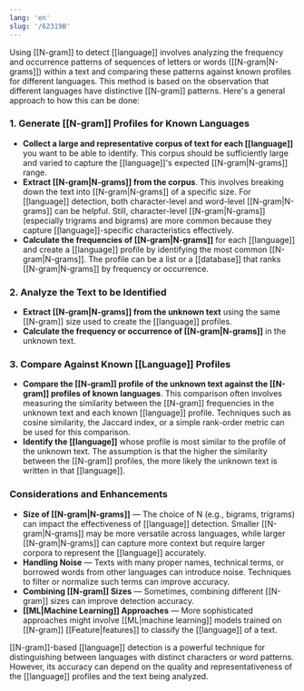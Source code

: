 ```yaml
---
lang: 'en'
slug: '/62319B'
---
```


Using [[N-gram]] to detect [[language]] involves analyzing the frequency and occurrence patterns of sequences of letters or words ([[N-gram|N-grams]]) within a text and comparing these patterns against known profiles for different languages. This method is based on the observation that different languages have distinctive [[N-gram]] patterns. Here's a general approach to how this can be done:

### 1. Generate [[N-gram]] Profiles for Known Languages

- **Collect a large and representative corpus of text for each [[language]]** you want to be able to identify. This corpus should be sufficiently large and varied to capture the [[language]]'s expected [[N-gram|N-grams]] range.
- **Extract [[N-gram|N-grams]] from the corpus**. This involves breaking down the text into [[N-gram|N-grams]] of a specific size. For [[language]] detection, both character-level and word-level [[N-gram|N-grams]] can be helpful. Still, character-level [[N-gram|N-grams]] (especially trigrams and bigrams) are more common because they capture [[language]]-specific characteristics effectively.
- **Calculate the frequencies of [[N-gram|N-grams]]** for each [[language]] and create a [[language]] profile by identifying the most common [[N-gram|N-grams]]. The profile can be a list or a [[database]] that ranks [[N-gram|N-grams]] by frequency or occurrence.

### 2. Analyze the Text to be Identified

- **Extract [[N-gram|N-grams]] from the unknown text** using the same [[N-gram]] size used to create the [[language]] profiles.
- **Calculate the frequency or occurrence of [[N-gram|N-grams]]** in the unknown text.

### 3. Compare Against Known [[Language]] Profiles

- **Compare the [[N-gram]] profile of the unknown text against the [[N-gram]] profiles of known languages**. This comparison often involves measuring the similarity between the [[N-gram]] frequencies in the unknown text and each known [[language]] profile. Techniques such as cosine similarity, the Jaccard index, or a simple rank-order metric can be used for this comparison.
- **Identify the [[language]]** whose profile is most similar to the profile of the unknown text. The assumption is that the higher the similarity between the [[N-gram]] profiles, the more likely the unknown text is written in that [[language]].

### Considerations and Enhancements

- **Size of [[N-gram|N-grams]]** — The choice of N (e.g., bigrams, trigrams) can impact the effectiveness of [[language]] detection. Smaller [[N-gram|N-grams]] may be more versatile across languages, while larger [[N-gram|N-grams]] can capture more context but require larger corpora to represent the [[language]] accurately.
- **Handling Noise** — Texts with many proper names, technical terms, or borrowed words from other languages can introduce noise. Techniques to filter or normalize such terms can improve accuracy.
- **Combining [[N-gram]] Sizes** — Sometimes, combining different [[N-gram]] sizes can improve detection accuracy.
- **[[ML|Machine Learning]] Approaches** — More sophisticated approaches might involve [[ML|machine learning]] models trained on [[N-gram]] [[Feature|features]] to classify the [[language]] of a text.

[[N-gram]]-based [[language]] detection is a powerful technique for distinguishing between languages with distinct characters or word patterns. However, its accuracy can depend on the quality and representativeness of the [[language]] profiles and the text being analyzed.
